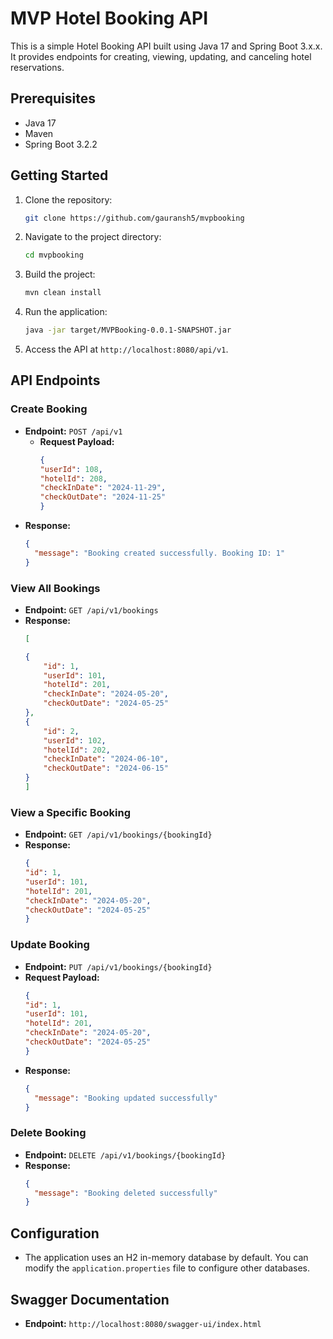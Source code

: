 # MVP Hotel Booking API

This is a simple Hotel Booking API built using Java 17 and Spring Boot 3.x.x. It provides endpoints for creating, viewing, updating, and canceling hotel reservations.

## Prerequisites

- Java 17
- Maven
- Spring Boot 3.2.2

## Getting Started

1. Clone the repository:

    ```bash
    git clone https://github.com/gauransh5/mvpbooking
    ```

2. Navigate to the project directory:

    ```bash
    cd mvpbooking
    ```

3. Build the project:

    ```bash
    mvn clean install
    ```

4. Run the application:

    ```bash
    java -jar target/MVPBooking-0.0.1-SNAPSHOT.jar
    ```

5. Access the API at `http://localhost:8080/api/v1`.

## API Endpoints

### Create Booking

- **Endpoint:** `POST /api/v1`
  - **Request Payload:**
      ```json
      {
      "userId": 108,
      "hotelId": 208,
      "checkInDate": "2024-11-29",
      "checkOutDate": "2024-11-25"
      }
      ```
- **Response:**
    ```json
    {
      "message": "Booking created successfully. Booking ID: 1"
    }
    ```

### View All Bookings

- **Endpoint:** `GET /api/v1/bookings`
- **Response:**
    ```json
    [

    {
        "id": 1,
        "userId": 101,
        "hotelId": 201,
        "checkInDate": "2024-05-20",
        "checkOutDate": "2024-05-25"
    },
    {
        "id": 2,
        "userId": 102,
        "hotelId": 202,
        "checkInDate": "2024-06-10",
        "checkOutDate": "2024-06-15"
    }
    ]
    ```

### View a Specific Booking

- **Endpoint:** `GET /api/v1/bookings/{bookingId}`
- **Response:**
    ```json
    {
    "id": 1,
    "userId": 101,
    "hotelId": 201,
    "checkInDate": "2024-05-20",
    "checkOutDate": "2024-05-25"
    }
    ```

### Update Booking

- **Endpoint:** `PUT /api/v1/bookings/{bookingId}`
- **Request Payload:**
    ```json
    {
    "id": 1,
    "userId": 101,
    "hotelId": 201,
    "checkInDate": "2024-05-20",
    "checkOutDate": "2024-05-25"
    }
    ```
- **Response:**
    ```json
    {
      "message": "Booking updated successfully"
    }
    ```

### Delete Booking

- **Endpoint:** `DELETE /api/v1/bookings/{bookingId}`
- **Response:**
    ```json
    {
      "message": "Booking deleted successfully"
    }
    ```

## Configuration

- The application uses an H2 in-memory database by default. You can modify the `application.properties` file to configure other databases.

## Swagger Documentation
- **Endpoint:** `http://localhost:8080/swagger-ui/index.html`